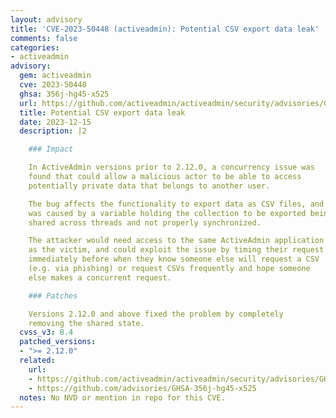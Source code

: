 ```yaml
---
layout: advisory
title: 'CVE-2023-50448 (activeadmin): Potential CSV export data leak'
comments: false
categories:
- activeadmin
advisory:
  gem: activeadmin
  cve: 2023-50448
  ghsa: 356j-hg45-x525
  url: https://github.com/activeadmin/activeadmin/security/advisories/GHSA-356j-hg45-x525
  title: Potential CSV export data leak
  date: 2023-12-15
  description: |2

    ### Impact

    In ActiveAdmin versions prior to 2.12.0, a concurrency issue was
    found that could allow a malicious actor to be able to access
    potentially private data that belongs to another user.

    The bug affects the functionality to export data as CSV files, and
    was caused by a variable holding the collection to be exported being
    shared across threads and not properly synchronized.

    The attacker would need access to the same ActiveAdmin application
    as the victim, and could exploit the issue by timing their request
    immediately before when they know someone else will request a CSV
    (e.g. via phishing) or request CSVs frequently and hope someone
    else makes a concurrent request.

    ### Patches

    Versions 2.12.0 and above fixed the problem by completely
    removing the shared state.
  cvss_v3: 8.4
  patched_versions:
  - ">= 2.12.0"
  related:
    url:
    - https://github.com/activeadmin/activeadmin/security/advisories/GHSA-356j-hg45-x525
    - https://github.com/advisories/GHSA-356j-hg45-x525
  notes: No NVD or mention in repo for this CVE.
---
```

